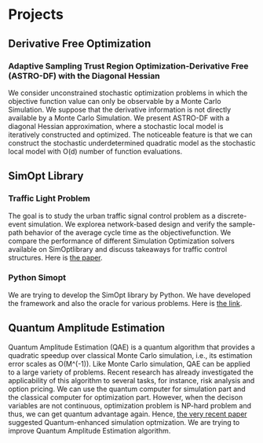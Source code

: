 # Projects 
## Derivative Free Optimization 
### Adaptive Sampling Trust Region Optimization-Derivative Free (ASTRO-DF) with the Diagonal Hessian 
We consider unconstrained stochastic optimization problems in which the objective function value can only be observable by a Monte Carlo Simulation. We suppose that the derivative information is not directly available by a Monte Carlo Simulation. We present ASTRO-DF with a diagonal Hessian approximation, where a stochastic local model is iteratively constructed and optimized. The noticeable feature is that we can construct the stochastic underdetermined quadratic model as the stochastic local model with O(d) number of function evaluations.

## SimOpt Library
### Traffic Light Problem 
The goal is to study the urban traffic signal control problem as a discrete-event simulation.  We explorea  network-based  design  and  verify  the  sample-path  behavior  of  the  average  cycle  time  as  the  objectivefunction.  We compare the performance of different Simulation Optimization solvers available on SimOptlibrary and discuss takeaways for traffic control structures. Here is [the paper](https://informs-sim.org/wsc20papers/363.pdf).

### Python Simopt
We are trying to develop the SimOpt library by Python. We have developed the framework and also the oracle for various problems. Here is [the link](https://github.com/simopt-admin/simopt).

## Quantum Amplitude Estimation
Quantum Amplitude Estimation (QAE) is a quantum algorithm that provides a quadratic speedup over classical Monte Carlo simulation, i.e., its estimation error scales as O(M^(-1)). Like Monte Carlo simulation, QAE can be applied to a large variety of problems. Recent research has already investigated the applicability of this algorithm to several tasks, for instance, risk analysis and option pricing. We can use the quantum computer for simulation part and the classical computer for optimization part. However, when the decison variables are not continuous, optimization problem is NP-hard problem and thus, we can get quantum advantage again. Hence, [the very recent paper](https://arxiv.org/pdf/2005.10780.pdf) suggested Quantum-enhanced simulation optmization. We are trying to improve Quantum Amplitude Estimation algorithm. 
